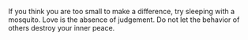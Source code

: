 If you think you are too small to make a difference, try sleeping with a mosquito.
Love is the absence of judgement.
Do not let the behavior of others destroy your inner peace.

